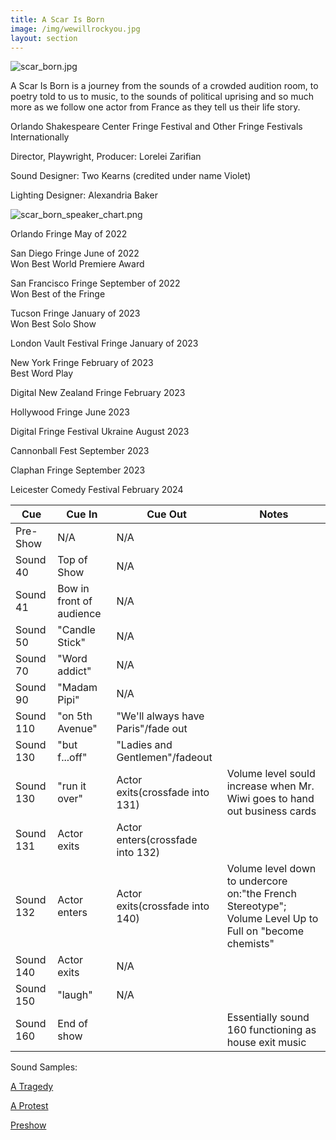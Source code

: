 ```yaml
---
title: A Scar Is Born 
image: /img/wewillrockyou.jpg
layout: section
---
```

![scar_born.jpg](/scar_born.jpg)

A Scar Is Born is a journey from the sounds of a crowded audition room, to poetry told to us to music, to the sounds of political uprising and so much more as we follow one actor from France as they tell us their life story.

Orlando Shakespeare Center Fringe Festival and Other Fringe Festivals Internationally

Director, Playwright, Producer: Lorelei Zarifian

Sound Designer: Two Kearns (credited under name Violet)
    
Lighting Designer: Alexandria Baker

![scar_born_speaker_chart.png](/scar_born_speaker_chart.png)

<p>
Orlando Fringe 	May of 2022 <br>

San Diego Fringe June of 2022 <br>
Won Best World Premiere Award <br>

San Francisco Fringe September of 2022 <br>
Won Best of the Fringe <br>

Tucson Fringe January of 2023 <br>
Won Best Solo Show <br>

London Vault Festival Fringe January of 2023 <br>

New York Fringe February of 2023 <br>
 Best Word Play <br>

Digital New Zealand Fringe February 2023 <br>

Hollywood Fringe June 2023 <br>

Digital Fringe Festival Ukraine August 2023 <br>

Cannonball Fest	September 2023 <br>

Claphan Fringe September 2023 <br>

Leicester Comedy Festival February 2024 <br>

</p>

| Cue       | Cue In                   | Cue Out                            | Notes                                                                                                   |
| --------- | ------------------------ | ---------------------------------- | ------------------------------------------------------------------------------------------------------- |
| Pre-Show  | N/A                      | N/A                                |                                                                                                         |
| Sound 40  | Top of Show              | N/A                                |                                                                                                         |
| Sound 41  | Bow in front of audience | N/A                                |                                                                                                         |
| Sound 50  | "Candle Stick"           | N/A                                |                                                                                                         |
| Sound 70  | "Word addict"            | N/A                                |                                                                                                         |
| Sound 90  | "Madam Pipi"             | N/A                                |                                                                                                         |
| Sound 110 | "on 5th Avenue"          | "We'll always have Paris"/fade out |                                                                                                         |
| Sound 130 | "but f...off"            | "Ladies and Gentlemen"/fadeout     |                                                                                                         |
| Sound 130 | "run it over"            | Actor exits(crossfade into 131)    | Volume level sould increase when Mr. Wiwi goes to hand out business cards                               |
| Sound 131 | Actor exits              | Actor enters(crossfade into 132)   |                                                                                                         |
| Sound 132 | Actor enters             | Actor exits(crossfade into 140)    | Volume level down to undercore on:"the French Stereotype"; Volume Level Up to Full on "become chemists" |
| Sound 140 | Actor exits              | N/A                                |                                                                                                         |
| Sound 150 | "laugh"                  | N/A                                |                                                                                                         |
| Sound 160 | End of show              |                                    | Essentially sound 160 functioning as house exit music                                                   |

Sound Samples:

[A Tragedy](https://drive.google.com/file/d/1TLiKyOOGp2nElQS8IbuQOings2EGjQhP/view?usp=sharing)

[A Protest](https://drive.google.com/file/d/1PQO0uljI5ds88LaCvudP1-QS4IfFaE44/view?usp=sharing)

[Preshow](https://drive.google.com/file/d/1I_iJS8fN4e2G6BQ3o8DYhXNi8Ku6A1ih/view?usp=sharing)

